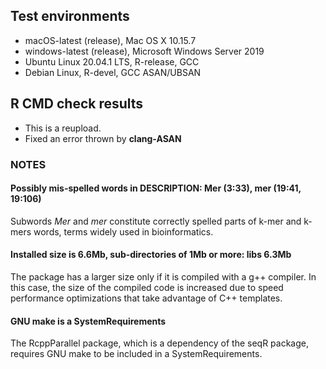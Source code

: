 ## Test environments

* macOS-latest (release), Mac OS X 10.15.7
* windows-latest (release), Microsoft Windows Server 2019
* Ubuntu Linux 20.04.1 LTS, R-release, GCC
* Debian Linux, R-devel, GCC ASAN/UBSAN

## R CMD check results

* This is a reupload.
* Fixed an error thrown by **clang-ASAN**

### NOTES

#### Possibly mis-spelled words in DESCRIPTION: Mer (3:33), mer (19:41, 19:106)

Subwords *Mer* and *mer* constitute correctly spelled parts of k-mer and k-mers words,
terms widely used in bioinformatics.

#### Installed size is 6.6Mb, sub-directories of 1Mb or more: libs 6.3Mb

The package has a larger size only if it is compiled with a g++ compiler.
In this case, the size of the compiled code is increased
due to speed performance optimizations
that take advantage of C++ templates.

#### GNU make is a SystemRequirements

The RcppParallel package, which is a dependency of the seqR package,
requires GNU make to be included in a SystemRequirements.